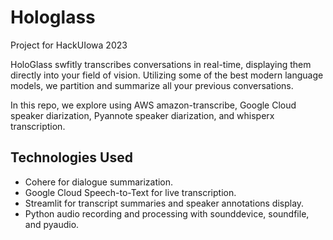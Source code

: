 # Hologlass

Project for HackUIowa 2023

HoloGlass swfitly transcribes conversations in real-time, displaying them directly into your field of vision. Utilizing some of the best modern language models, we partition and summarize all your previous conversations.


In this repo, we explore using AWS amazon-transcribe, Google Cloud speaker diarization, Pyannote speaker diarization, and whisperx transcription.

## Technologies Used
- Cohere for dialogue summarization.
- Google Cloud Speech-to-Text for live transcription.
- Streamlit for transcript summaries and speaker annotations display.
- Python audio recording and processing with sounddevice, soundfile, and pyaudio.





